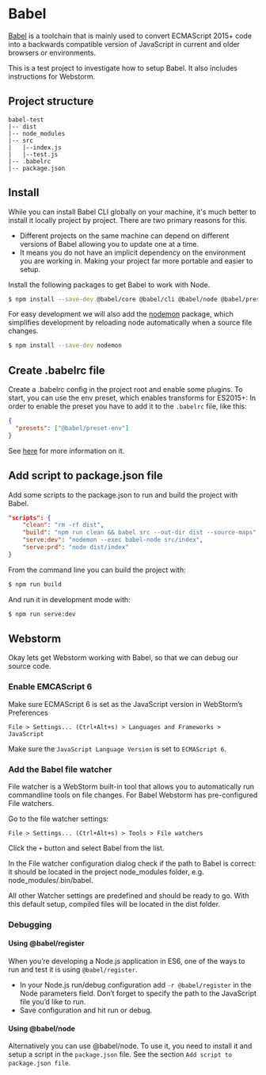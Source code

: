# Babel

[Babel](https://babeljs.io/) is a toolchain that is mainly used to convert ECMAScript 2015+ code into a backwards compatible version of JavaScript in current and older browsers or environments.

This is a test project to investigate how to setup Babel. It also includes instructions for Webstorm.

## Project structure

```
babel-test
|-- dist
|-- node_modules
|-- src
|   |--index.js
|   |--test.js
|-- .babelrc
|-- package.json
```

## Install

While you can install Babel CLI globally on your machine, it's much better to install it locally project by project. There are two primary reasons for this.

- Different projects on the same machine can depend on different versions of Babel allowing you to update one at a time.
- It means you do not have an implicit dependency on the environment you are working in. Making your project far more portable and easier to setup.

Install the following packages to get Babel to work with Node.
 
```bash
$ npm install --save-dev @babel/core @babel/cli @babel/node @babel/preset-env @babel/register 
```

For easy development we will also add the [nodemon](https://github.com/remy/nodemon) package, which simplifies development by reloading node automatically when a source file changes.

```bash
$ npm install --save-dev nodemon
```

## Create .babelrc file

Create a .babelrc config in the project root and enable some plugins. To start, you can use the env preset, which enables transforms for ES2015+:  In order to enable the preset you have to add it to the `.babelrc` file, like this:

```json
{
  "presets": ["@babel/preset-env"]
}
```

See [here](https://babeljs.io/docs/en/configuration) for more information on it.

## Add script to package.json file

Add some scripts to the package.json to run and build the project with Babel.

```json
"scripts": {
    "clean": "rm -rf dist",
    "build": "npm run clean && babel src --out-dir dist --source-maps",
    "serve:dev": "nodemon --exec babel-node src/index",
    "serve:prd": "node dist/index"
}
```

From the command line you can build the project with:

```bash
$ npm run build
```

And run it in development mode with:

```bash
$ npm run serve:dev
```

## Webstorm

Okay lets get Webstorm working with Babel, so that we can debug our source code.

### Enable EMCAScript 6

Make sure ECMAScript 6 is set as the JavaScript version in WebStorm’s Preferences

```
File > Settings... (Ctrl+Alt+s) > Languages and Frameworks > JavaScript
```

Make sure the `JavaScript Language Version` is set to `ECMAScript 6`.

### Add the Babel file watcher

File watcher is a WebStorm built-in tool that allows you to automatically run commandline tools on file changes. For Babel Webstorm has pre-configured File watchers.

Go to the file watcher settings:

```
File > Settings... (Ctrl+Alt+s) > Tools > File watchers
```

Click the `+` button and select Babel from the list.
 
In the File watcher configuration dialog check if the path to Babel is correct: it should be located in the project node_modules folder, e.g. node_modules/.bin/babel.

All other Watcher settings are predefined and should be ready to go. With this default setup, compiled files will be located in the dist folder.

### Debugging

#### Using @babel/register

When you’re developing a Node.js application in ES6, one of the ways to run and test it is using `@babel/register`.

- In your Node.js run/debug configuration add `-r @babel/register` in the Node parameters field. Don’t forget to specify the path to the JavaScript file you’d like to run.
- Save configuration and hit run or debug.

#### Using @babel/node

Alternatively you can use @babel/node. To use it, you need to install it and setup a script in the `package.json` file. See the section `Add script to package.json file`.
